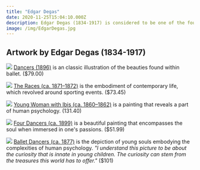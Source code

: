 ```yaml
---
title: "Edgar Degas"
date: 2020-11-25T15:04:10.000Z
description: Edgar Degas (1834-1917) is considered to be one of the founding fathers of Impressionism alongside Monet, Renoir, and Cezanne. Degas is known for his excellence in displaying, in his artwork, the complexities of human psychology. His main subject matters included scenes of daily contemporary life, which captured portraits of commoners, athletes, ballet dancers, and entertainers.
image: /img/EdgarDegas.jpg
---
```

## Artwork by Edgar Degas (1834-1917)

![](/img/degas1)
[Dancers (1896)](https://fineartamerica.com/featured/dancers-1896-edgar-degas.html?product=framed-print&googleShopping=true&completeProductSku=artworkid%5B23529642%5D-productid%5Bprintframed%5D-imagewidth%5B7.5%5D-imageheight%5B10%5D-paperid%5Barchivalmattepaper%5D-frameid%5BCRQ13%5D-mat1id%5BPM918%5D-mat1width%5B2%5D-finishid%5B0.125acrylic%5D&gclid=CjwKCAiAn7L-BRBbEiwAl9UtkMXMCtgNkCn-s2zIr4SAO8bhN6mvK4TgWkDO0dWfwOVGjHjHQz7CpRoCm84QAvD_BwE) is an classic illustration of the beauties found within ballet. ($79.00)

![](/img/degas2)
[The Races (ca. 1871–1872)](https://iartprints.com/buy/edgar_degas_the_races_framed_print-4878.html?ds=11x8) is the embodiment of contemporary life, which revolved around sporting events. ($73.45)

![](/img/degas3)
[Young Woman with Ibis (ca. 1860–1862)](https://ipaintings.com/edgar-degas-paintings-young-woman-with-ibis?gclid=CjwKCAiAn7L-BRBbEiwAl9UtkFLtInlkbIwq6y1__yZpqRQjUA8QCPGNZd8aRN-riFK_LX79s_eOkRoCyNAQAvD_BwE) is a painting that reveals a part of human psychology. (131.40)

![](/img/degas4)
[Four Dancers (ca. 1899)](https://www.icanvas.com/canvas-print/four-dancers-c-edg34?utm_source=google&utm_medium=surfaces&utm_campaign=shopping%20feed&utm_content=free%20google%20shopping%20clicks#1PC3-26x26) is a beautiful painting that encompasses the soul when immersed in one's passions. ($51.99)

![](/img/degas5)
[Ballet Dancers (ca. 1877)](https://www.art.com/products/p45518091870-sa-i10425117/edgar-degas-ballet-dancers-1877.htm?upi=Q12NXH02FOU7G&RFID=217825) is the depiction of young souls embodying the complexities of human psychology. *"I understand this picture to be about the curiosity that is innate in young children. The curiosity can stem from the treasures this world has to offer."* ($101)
